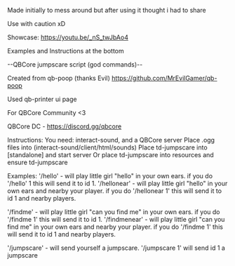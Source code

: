 Made initially to mess around but after using it thought i had to share 

Use with caution xD

Showcase:
https://youtu.be/_nS_twJbAo4

Examples and Instructions at the bottom

--QBCore jumpscare script (god commands)--

Created from
qb-poop (thanks Evil)
https://github.com/MrEvilGamer/qb-poop

Used qb-printer ui page

For QBCore Community <3

QBCore DC - 
https://discord.gg/qbcore

Instructions: 
You need: interact-sound, and a QBCore server
Place .ogg files into (interact-sound/client/html/sounds)
Place td-jumpscare into [standalone] and start server Or place td-jumpscare into resources and ensure td-jumpscare

Examples:
'/hello' - will play little girl "hello" in your own ears. if you do '/hello' 1 this will send it to id 1.
'/hellonear' - will play little girl "hello" in your own ears and nearby your player. if you do '/hellonear 1' this will send it to id 1 and nearby players.

'/findme' - will play little girl "can you find me" in your own ears. if you do '/findme 1' this will send it to id 1.
'/findmenear' - will play little girl "can you find me" in your own ears and nearby your player. if you do '/findme 1' this will send it to id 1 and nearby players.

'/jumpscare' - will send yourself a jumpscare. '/jumpscare 1' will send id 1 a jumpscare

